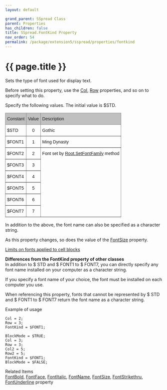 ```yaml
---
layout: default

grand_parent: SSpread Class
parent: Properties
has_children: false
title: SSpread.FontKind Property
nav_order: 54
permalink: /package/extension5/sspread/properties/fontkind
---
```

# {{ page.title }}

Sets the type of font used for display text.

Before setting this property, use the <a href="/package/extension5/sspread/properties/col">Col</a>, <a href="/package/extension5/sspread/properties/row">Row</a> properties, and so on to specify what to do.

Specify the following values. The initial value is $STD.

<style type="text/css">
.tg  {border-collapse:collapse;border-spacing:0;}
.tg td{border-color:black;border-style:solid;border-width:1px;font-family:Arial, sans-serif;font-size:14px;
  overflow:hidden;padding:10px 5px;word-break:normal;}
.tg th{border-color:black;border-style:solid;border-width:1px;font-family:Arial, sans-serif;font-size:14px;
  font-weight:normal;overflow:hidden;padding:10px 5px;word-break:normal;}
.tg .tg-cqgq{background-color:#c0c0c0;border-color:inherit;font-family:Arial, Helvetica, sans-serif !important;text-align:center;
  vertical-align:top}
.tg .tg-0ss8{background-color:#c0c0c0;border-color:inherit;font-family:Arial, Helvetica, sans-serif !important;text-align:left;
  vertical-align:top}
.tg .tg-j5n6{border-color:inherit;font-family:Arial, Helvetica, sans-serif !important;text-align:left;vertical-align:top}
.tg .tg-lcf4{border-color:inherit;font-family:Arial, Helvetica, sans-serif !important;text-align:center;vertical-align:top}
</style>
<table class="tg">
<thead>
  <tr>
    <th class="tg-0ss8">Constant</th>
    <th class="tg-cqgq">Value</th>
    <th class="tg-0ss8">Description</th>
  </tr>
</thead>
<tbody>
  <tr>
    <td class="tg-j5n6">$STD</td>
    <td class="tg-lcf4">0</td>
    <td class="tg-j5n6">Gothic</td>
  </tr>
  <tr>
    <td class="tg-j5n6">$FONT1</td>
    <td class="tg-lcf4">1</td>
    <td class="tg-j5n6">Ming Dynasty</td>
  </tr>
  <tr>
    <td class="tg-j5n6">$FONT2</td>
    <td class="tg-lcf4">2</td>
    <td class="tg-j5n6" rowspan="6">Font set by <a href="/package/standard/root/methods/setfontfamily">Root.SetFontFamily</a> method</td>
  </tr>
  <tr>
    <td class="tg-j5n6">$FONT3</td>
    <td class="tg-lcf4">3</td>
  </tr>
  <tr>
    <td class="tg-j5n6">$FONT4</td>
    <td class="tg-lcf4">4</td>
  </tr>
  <tr>
    <td class="tg-j5n6">$FONT5</td>
    <td class="tg-lcf4">5</td>
  </tr>
  <tr>
    <td class="tg-j5n6">$FONT6</td>
    <td class="tg-lcf4">6</td>
  </tr>
  <tr>
    <td class="tg-j5n6">$FONT7</td>
    <td class="tg-lcf4">7</td>
  </tr>
</tbody>
</table>

In addition to the above, the font name can also be specified as a character string.

As this property changes, so does the value of the <a href="/package/extension5/sspread/properties/fontsize">FontSize</a> property.

<a href="/package/extension5/sspread/#limits-on-fonts-applied-to-cell-blocks-">Limits on fonts applied to cell blocks</a>

**Differences from the FontKind property of other classes**<br>
In addition to $ STD and $ FONT1 to $ FONT7, you can directly specify any font name installed on your computer as a character string.

If you specify a font name of your choice, the font must be installed on each computer you use.

When referencing this property, fonts that cannot be represented by $ STD and $ FONT1 to $ FONT7 return the font name as a character string.

Example of usage<br>
```
Col = 2;
Row = 3;
FontKind = $FONT1;
 
BlockMode = $TRUE;
Col = 3;
Row = 3;
Col2 = 5;
Row2 = 5;
FontKind = $FONT1;
BlockMode = $FALSE;
```

Related Items<br>
<a href="/package/extension5/sspread/properties/fontbold">FontBold</a>, <a href="/package/extension5/sspread/properties/fontface">FontFace</a>, <a href="/package/extension5/sspread/properties/fontkitalic">FontItalic</a>, <a href="/package/extension5/sspread/properties/fontname">FontName</a>, <a href="/package/extension5/sspread/properties/fontsize">FontSize</a>, <a href="/package/extension5/sspread/properties/fontstrikethru">FontStrikethru</a>, <a href="/package/extension5/sspread/properties/fontunderline">FontUnderline</a> property
